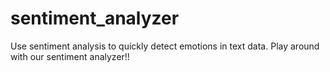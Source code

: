 # sentiment_analyzer
Use sentiment analysis to quickly detect emotions in text data. Play around with our sentiment analyzer!!
